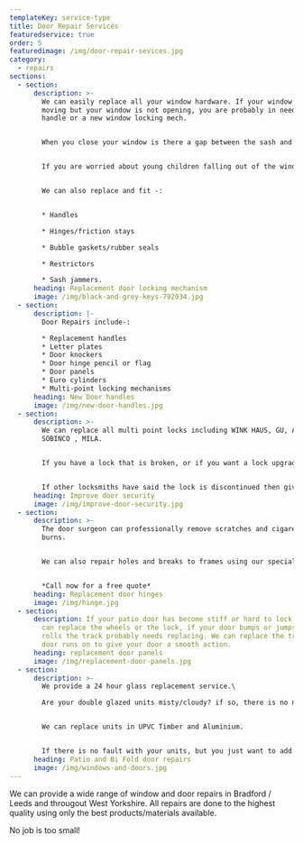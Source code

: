 ```yaml
---
templateKey: service-type
title: Door Repair Services
featuredservice: true
order: 5
featuredimage: /img/door-repair-sevices.jpg
category:
  - repairs
sections:
  - section:
      description: >-
        We can easily replace all your window hardware. If your window handle is
        moving but your window is not opening, you are probably in need a new
        handle or a new window locking mech.


        When you close your window is there a gap between the sash and the frame? you probably need new hinges or new rubber seals.


        If you are worried about young children falling out of the windows we can fit restrictors to the sash so the window will only open a small amount so children cannot fall out.


        We can also replace and fit -:


        * Handles

        * Hinges/friction stays

        * Bubble gaskets/rubber seals

        * Restrictors

        * Sash jammers.
      heading: Replacement door locking mechanism
      image: /img/black-and-grey-keys-792034.jpg
  - section:
      description: |-
        Door Repairs include-:

        * Replacement handles
        * Letter plates
        * Door knockers
        * Door hinge pencil or flag
        * Door panels
        * Euro cylinders
        * Multi-point locking mechanisms
      heading: New Door handles
      image: /img/new-door-handles.jpg
  - section:
      description: >-
        We can replace all multi point locks including WINK HAUS, GU, AVOCET,
        SOBINCO , MILA.


        If you have a lock that is broken, or if you want a lock upgrading, i.e from an old style 4 roller lock to a 4 hook lock, then give us a call for a free no obligation quote.


        If other locksmiths have said the lock is discontinued then give us a call we specialise in finding locks and materials that others can not.
      heading: Improve door security
      image: /img/improve-door-security.jpg
  - section:
      description: >-
        The door surgeon can professionally remove scratches and cigarette
        burns.


        We can also repair holes and breaks to frames using our special Rex Lith UPVC filler kit and repair dents to frames, normally caused by thieves attempting to break in with screw drivers or crow bars.


        *Call now for a free quote*
      heading: Replacement door hinges
      image: /img/hinge.jpg
  - section:
      description: If your patio door has become stiff or hard to lock and slide we
        can replace the wheels or the lock, if your door bumps or jumps as it
        rolls the track probably needs replacing. We can replace the track the
        door runs on to give your door a smooth action.
      heading: replacement door panels
      image: /img/replacement-door-panels.jpg
  - section:
      description: >-
        We provide a 24 hour glass replacement service.\

        Are your double glazed units misty/cloudy? if so, there is no need to get new windows. We can replace the double glazing units saving you money.


        We can replace units in UPVC Timber and Aluminium.


        If there is no fault with your units, but you just want to add a bit of class to your home we can replace your unit with leaded and coloured glass, you can even design the glass yourself.
      heading: Patio and Bi Fold door repairs
      image: /img/windows-and-doors.jpg
---
```

We can provide a wide range of window and door repairs in Bradford / Leeds and througout West Yorkshire. All repairs are done to the highest quality using only the best products/materials available.

No job is too small!